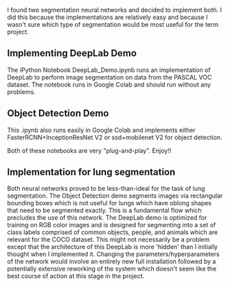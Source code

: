 I found two segmentation neural networks and decided to implement both. I did this because the implementations are relatively easy and because I wasn't sure which type of segmentation would be most useful for the term project.

## Implementing DeepLab Demo

The iPython Notebook DeepLab_Demo.ipynb runs an implementation of DeepLab to perform image segmentation on data from the PASCAL VOC dataset. The notebook runs in Google Colab and should run without any problems.

## Object Detection Demo

This .ipynb also runs easily in Google Colab and implements either FasterRCNN+InceptionResNet V2 or ssd+mobilenet V2 for object detection.

Both of these notebooks are very "plug-and-play". Enjoy!!

## Implementation for lung segmentation
Both neural networks proved to be less-than-ideal for the task of lung segmentation. The Object Detection demo segments images via rectangular bounding boxes which is not useful for lungs which have oblong shapes that need to be segmented exactly. This is a fundamental flow which precludes the use of this network. The DeepLab demo is optimized for training on RGB color images and is designed for segmenting into a set of class labels comprised of common objects, people, and animals which are relevant for the COCO dataset. This might not necessarily be a problem except that the architecture of this DeepLab is more 'hidden' than I initially thought when I implemented it. Changing the parameters/hyperparameters of the network would involve an entirely new full installation followed by a potentially extensive reworking of the system which doesn't seem like the best course of action at this stage in the project.
